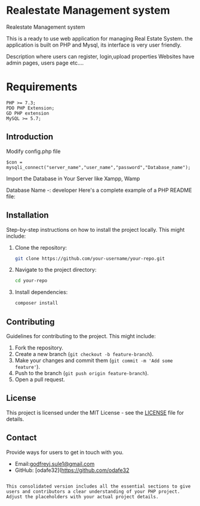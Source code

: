 # Realestate Management system


Realestate Management system

This is a ready to use web application for managing Real Estate System. the application is built on PHP and Mysql, its interface is very user friendly.

Description
where users can register, login,upload properties
Websites have admin pages, users page etc....

# Requirements

    PHP >= 7.3;
    PDO PHP Extension;
    GD PHP extension
    MySQL >= 5.7;



## Introduction

 Modify config.php file

    $con = mysqli_connect("server_name","user_name","password","Database_name");

Import the Database in Your Server like Xampp, Wamp

Database Name -: developer
Here's a complete example of a PHP README file:


## Installation

Step-by-step instructions on how to install the project locally. This might include:

1. Clone the repository:
   ```bash
   git clone https://github.com/your-username/your-repo.git
   ```
2. Navigate to the project directory:
   ```bash
   cd your-repo
   ```
3. Install dependencies:
   ```bash
   composer install
   ```

## Contributing

Guidelines for contributing to the project. This might include:

1. Fork the repository.
2. Create a new branch (`git checkout -b feature-branch`).
3. Make your changes and commit them (`git commit -m 'Add some feature'`).
4. Push to the branch (`git push origin feature-branch`).
5. Open a pull request.

## License

This project is licensed under the MIT License - see the [LICENSE](LICENSE) file for details.

## Contact

Provide ways for users to get in touch with you.

- Email:godfreyj.sule1@gmail.com
- GitHub: [odafe32](https://github.com/odafe32

```

This consolidated version includes all the essential sections to give users and contributors a clear understanding of your PHP project. Adjust the placeholders with your actual project details.
